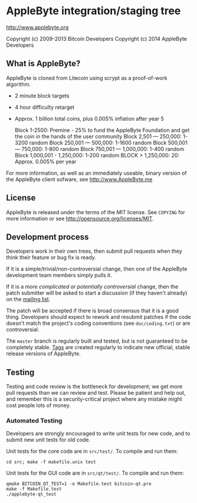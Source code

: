 AppleByte integration/staging tree
================================

http://www.applebyte.org

Copyright (c) 2009-2013 Bitcoin Developers
Copyright (c) 2014 AppleByte Developers

What is AppleByte?
----------------

AppleByte is cloned from Litecoin using scrypt as a proof-of-work algorithm.
 - 2 minute block targets
 - 4 hour difficulty retarget
 - Approx. 1 billion total coins, plus 0.005% inflation after year 5

   Block 1-2500: Premine - 25% to fund the AppleByte Foundation and get the coin                           in the hands of the user community
   Block 2,501 — 250,000: 1-3200 random
   Block 250,001 — 500,000: 1-1600 random 
   Block 500,001 — 750,000: 1-800 random
   Block 750,001 — 1,000,000: 1-400 random
   Block 1,000,001 - 1,250,000: 1-200 random
   BLOCK > 1,250,000: 20: Approx. 0.005% per year

For more information, as well as an immediately useable, binary version of
the AppleByte client sofware, see http://www.AppleByte.me

License
-------

AppleByte is released under the terms of the MIT license. See `COPYING` for more
information or see http://opensource.org/licenses/MIT.

Development process
-------------------

Developers work in their own trees, then submit pull requests when they think
their feature or bug fix is ready.

If it is a simple/trivial/non-controversial change, then one of the AppleByte
development team members simply pulls it.

If it is a *more complicated or potentially controversial* change, then the patch
submitter will be asked to start a discussion (if they haven't already) on the
[mailing list](http://sourceforge.net/mailarchive/forum.php?forum_name=bitcoin-development).

The patch will be accepted if there is broad consensus that it is a good thing.
Developers should expect to rework and resubmit patches if the code doesn't
match the project's coding conventions (see `doc/coding.txt`) or are
controversial.

The `master` branch is regularly built and tested, but is not guaranteed to be
completely stable. [Tags](https://github.com/bitcoin/bitcoin/tags) are created
regularly to indicate new official, stable release versions of AppleByte.

Testing
-------

Testing and code review is the bottleneck for development; we get more pull
requests than we can review and test. Please be patient and help out, and
remember this is a security-critical project where any mistake might cost people
lots of money.

### Automated Testing

Developers are strongly encouraged to write unit tests for new code, and to
submit new unit tests for old code.

Unit tests for the core code are in `src/test/`. To compile and run them:

    cd src; make -f makefile.unix test

Unit tests for the GUI code are in `src/qt/test/`. To compile and run them:

    qmake BITCOIN_QT_TEST=1 -o Makefile.test bitcoin-qt.pro
    make -f Makefile.test
    ./applebyte-qt_test

